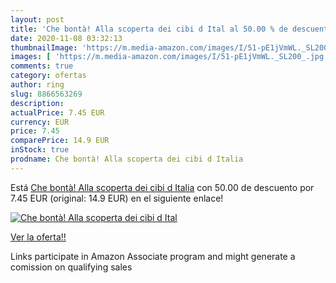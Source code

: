 ```yaml
---
layout: post
title: 'Che bontà! Alla scoperta dei cibi d Ital al 50.00 % de descuento'
date: 2020-11-08 03:32:13
thumbnailImage: 'https://m.media-amazon.com/images/I/51-pE1jVmWL._SL200_.jpg'
images: [ 'https://m.media-amazon.com/images/I/51-pE1jVmWL._SL200_.jpg' ]
comments: true
category: ofertas
author: ring
slug: 8866563269
description:
actualPrice: 7.45 EUR
currency: EUR
price: 7.45
comparePrice: 14.9 EUR
inStock: true
prodname: Che bontà! Alla scoperta dei cibi d Italia
---
```


Está [Che bontà! Alla scoperta dei cibi d Italia](https://www.amazon.it/dp/8866563269/?tag=tolees00-21) con 50.00 de descuento por 7.45 EUR (original: 14.9 EUR) en el siguiente enlace!

[![Che bontà! Alla scoperta dei cibi d Ital](https://m.media-amazon.com/images/I/51-pE1jVmWL._SL200_.jpg)](https://www.amazon.it/dp/8866563269/?tag=tolees00-21)

[Ver la oferta!!](https://www.amazon.it/dp/8866563269/?tag=tolees00-21)

Links participate in Amazon Associate program and might generate a comission on qualifying sales


